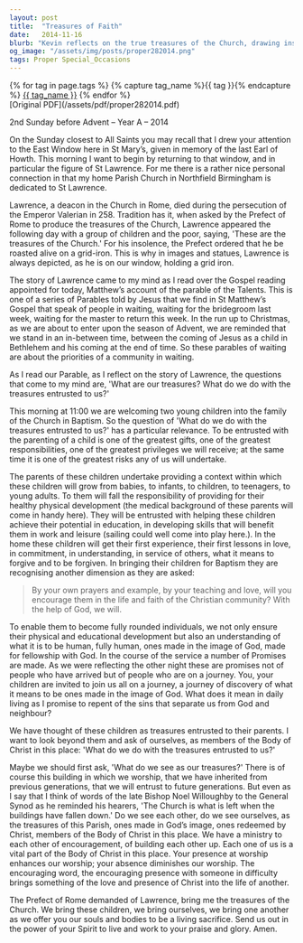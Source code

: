 ```yaml
---
layout: post
title:  "Treasures of Faith"
date:   2014-11-16
blurb: "Kevin reflects on the true treasures of the Church, drawing inspiration from the story of St. Lawrence and the parable of the Talents. He challenges us to consider what we treasure and how we utilize the gifts entrusted to us. The sermon emphasizes the importance of nurturing children in faith and recognizing each other as treasures within the parish community."
og_image: "/assets/img/posts/proper282014.png"
tags: Proper Special_Occasions
---    
```

<div class="tag-pills">
  {% for tag in page.tags %}
    {% capture tag_name %}{{ tag }}{% endcapture %}
    <a href="{{ site.baseurl }}/tag/{{ tag_name | slugify }}" class="tag-pill">{{ tag_name }}</a>
  {% endfor %}
</div>
[Original PDF](/assets/pdf/proper282014.pdf)

2nd Sunday before Advent – Year A – 2014

On the Sunday closest to All Saints you may recall that I drew your attention to the East Window here in St Mary’s, given in memory of the last Earl of Howth. This morning I want to begin by returning to that window, and in particular the figure of St Lawrence. For me there is a rather nice personal connection in that my home Parish Church in Northfield Birmingham is dedicated to St Lawrence.

Lawrence, a deacon in the Church in Rome, died during the persecution of the Emperor Valerian in 258. Tradition has it, when asked by the Prefect of Rome to produce the treasures of the Church, Lawrence appeared the following day with a group of children and the poor, saying, 'These are the treasures of the Church.' For his insolence, the Prefect ordered that he be roasted alive on a grid-iron. This is why in images and statues, Lawrence is always depicted, as he is on our window, holding a grid iron.

The story of Lawrence came to my mind as I read over the Gospel reading appointed for today, Matthew’s account of the parable of the Talents. This is one of a series of Parables told by Jesus that we find in St Matthew’s Gospel that speak of people in waiting, waiting for the bridegroom last week, waiting for the master to return this week. In the run up to Christmas, as we are about to enter upon the season of Advent, we are reminded that we stand in an in-between time, between the coming of Jesus as a child in Bethlehem and his coming at the end of time. So these parables of waiting are about the priorities of a community in waiting.

As I read our Parable, as I reflect on the story of Lawrence, the questions that come to my mind are, 'What are our treasures? What do we do with the treasures entrusted to us?'

This morning at 11:00 we are welcoming two young children into the family of the Church in Baptism. So the question of 'What do we do with the treasures entrusted to us?' has a particular relevance. To be entrusted with the parenting of a child is one of the greatest gifts, one of the greatest responsibilities, one of the greatest privileges we will receive; at the same time it is one of the greatest risks any of us will undertake.

The parents of these children undertake providing a context within which these children will grow from babies, to infants, to children, to teenagers, to young adults. To them will fall the responsibility of providing for their healthy physical development (the medical background of these parents will come in handy here). They will be entrusted with helping these children achieve their potential in education, in developing skills that will benefit them in work and leisure (sailing could well come into play here.). In the home these children will get their first experience, their first lessons in love, in commitment, in understanding, in service of others, what it means to forgive and to be forgiven. In bringing their children for Baptism they are recognising another dimension as they are asked:

> By your own prayers and example, by your teaching and love, will you encourage them in the life and faith of the Christian community?
> With the help of God, we will.

To enable them to become fully rounded individuals, we not only ensure their physical and educational development but also an understanding of what it is to be human, fully human, ones made in the image of God, made for fellowship with God. In the course of the service a number of Promises are made. As we were reflecting the other night these are promises not of people who have arrived but of people who are on a journey. You, your children are invited to join us all on a journey, a journey of discovery of what it means to be ones made in the image of God. What does it mean in daily living as I promise to repent of the sins that separate us from God and neighbour?

We have thought of these children as treasures entrusted to their parents. I want to look beyond them and ask of ourselves, as members of the Body of Christ in this place: 'What do we do with the treasures entrusted to us?'

Maybe we should first ask, 'What do we see as our treasures?' There is of course this building in which we worship, that we have inherited from previous generations, that we will entrust to future generations. But even as I say that I think of words of the late Bishop Noel Willoughby to the General Synod as he reminded his hearers, 'The Church is what is left when the buildings have fallen down.' Do we see each other, do we see ourselves, as the treasures of this Parish, ones made in God’s image, ones redeemed by Christ, members of the Body of Christ in this place. We have a ministry to each other of encouragement, of building each other up. Each one of us is a vital part of the Body of Christ in this place. Your presence at worship enhances our worship; your absence diminishes our worship. The encouraging word, the encouraging presence with someone in difficulty brings something of the love and presence of Christ into the life of another.

The Prefect of Rome demanded of Lawrence, bring me the treasures of the Church. We bring these children, we bring ourselves, we bring one another as we offer you our souls and bodies to be a living sacrifice. Send us out in the power of your Spirit to live and work to your praise and glory. Amen.
